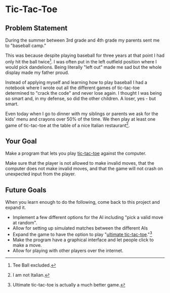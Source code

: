 # Tic-Tac-Toe


## Problem Statement

During the summer between 3rd grade and 4th grade my parents sent me to "baseball camp."

This was because despite playing baseball for three years at that point
I had only hit the ball twice[^tball]. I was often put in the left outfield position
where I would pick dandelions. Being literally "left out" made me sad
but the whole display made my father proud.

Instead of applying myself and learning how to play baseball I had a notebook
where I wrote out all the different games of tic-tac-toe determined to "crack the code"
and never lose again. I thought I was being so smart and, in my defense, so did the
other children. A loser, yes - but smart.

Even today when I go to dinner with my siblings or parents we ask for the kids'
menu and crayons over 50% of the time. We then
play at least one game of tic-tac-toe at the table of a nice Italian restaurant[^not].


## Your Goal

Make a program that lets you play [tic-tac-toe](https://en.wikipedia.org/wiki/Tic-tac-toe) against the computer.

Make sure that the player is not allowed to make invalid moves, that the computer
does not make invalid moves, and that the game will not crash on unexpected
input from the player.

## Future Goals

When you learn enough to do the following, come back to this project and expand it.

* Implement a few different options for the AI including "pick a valid move at random".
* Allow for setting up simulated matches between the different AIs
* Expand the game to have the option to play "[ultimate tic-tac-toe](https://en.wikipedia.org/wiki/Ultimate_tic-tac-toe)."[^better]
* Make the program have a graphical interface and let people click to make a move.
* Allow for playing with other players over the internet.




[^tball]: Tee Ball excluded.

[^not]: I am not Italian.

[^better]: Ultimate tic-tac-toe is actually a much better game.